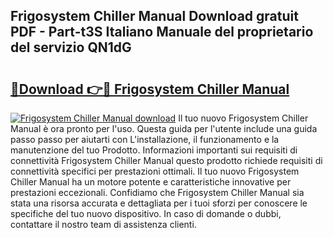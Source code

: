 ## Frigosystem Chiller Manual Download gratuit PDF - Part-t3S Italiano Manuale del proprietario del servizio QN1dG

# <h2><a href="http://dfcu8g.blite.top/?on=Frigosystem+Chiller+Manual">🔗Download 👉🔴 Frigosystem Chiller Manual</a></h2>

[![Frigosystem Chiller Manual download](https://i.imgur.com/lujVjoI.png)](http://dfcu8g.blite.top/?on=Frigosystem+Chiller+Manual)
Il tuo nuovo Frigosystem Chiller Manual è ora pronto per l'uso. Questa guida per l'utente include una guida passo passo per aiutarti con L'installazione, il funzionamento e la manutenzione del tuo Prodotto. Informazioni importanti sui requisiti di connettività Frigosystem Chiller Manual questo prodotto richiede requisiti di connettività specifici per prestazioni ottimali. Il tuo nuovo Frigosystem Chiller Manual ha un motore potente e caratteristiche innovative per prestazioni eccezionali. Confidiamo che Frigosystem Chiller Manual sia stata una risorsa accurata e dettagliata per i tuoi sforzi per conoscere le specifiche del tuo nuovo dispositivo. In caso di domande o dubbi, contattare il nostro team di assistenza clienti.
